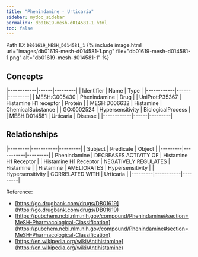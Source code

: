 ```yaml
---
title: "Phenindamine - Urticaria"
sidebar: mydoc_sidebar
permalink: db01619-mesh-d014581-1.html
toc: false 
---
```



Path ID: `DB01619_MESH_D014581_1`
{% include image.html url="images/db01619-mesh-d014581-1.png" file="db01619-mesh-d014581-1.png" alt="db01619-mesh-d014581-1" %}

## Concepts

|------------|------|---------|
| Identifier | Name | Type    |
|------------|------|---------|
| MESH:C005430 | Phenindamine | Drug |
| UniProt:P35367 | Histamine H1 receptor | Protein |
| MESH:D006632 | Histamine | ChemicalSubstance |
| GO:0002524 | Hypersensitivity | BiologicalProcess |
| MESH:D014581 | Urticaria | Disease |
|------------|------|---------|

## Relationships

|---------|-----------|---------|
| Subject | Predicate | Object  |
|---------|-----------|---------|
| Phenindamine | DECREASES ACTIVITY OF | Histamine H1 Receptor |
| Histamine H1 Receptor | NEGATIVELY REGULATES | Histamine |
| Histamine | AMELIORATES | Hypersensitivity |
| Hypersensitivity | CORRELATED WITH | Urticaria |
|---------|-----------|---------|

Reference: 
  - [https://go.drugbank.com/drugs/DB01619](https://go.drugbank.com/drugs/DB01619)
  - [https://pubchem.ncbi.nlm.nih.gov/compound/Phenindamine#section=MeSH-Pharmacological-Classification](https://pubchem.ncbi.nlm.nih.gov/compound/Phenindamine#section=MeSH-Pharmacological-Classification)
  - [https://en.wikipedia.org/wiki/Antihistamine](https://en.wikipedia.org/wiki/Antihistamine)
